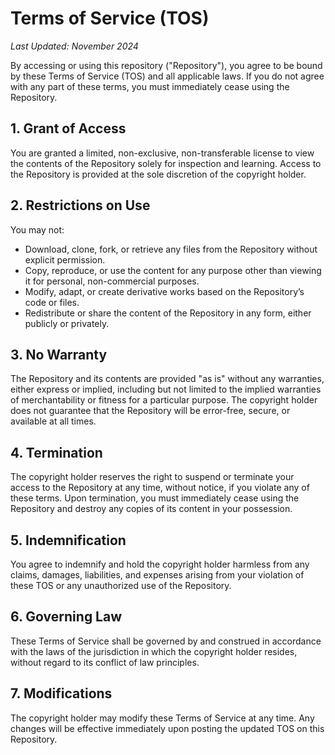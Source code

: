 # Terms of Service (TOS)

_Last Updated: November 2024_

By accessing or using this repository ("Repository"), you agree to be bound by these Terms of Service (TOS) and all applicable laws. If you do not agree with any part of these terms, you must immediately cease using the Repository.

## 1. Grant of Access

You are granted a limited, non-exclusive, non-transferable license to view the contents of the Repository solely for inspection and learning. Access to the Repository is provided at the sole discretion of the copyright holder.

## 2. Restrictions on Use

You may not:
- Download, clone, fork, or retrieve any files from the Repository without explicit permission.
- Copy, reproduce, or use the content for any purpose other than viewing it for personal, non-commercial purposes.
- Modify, adapt, or create derivative works based on the Repository’s code or files.
- Redistribute or share the content of the Repository in any form, either publicly or privately.

## 3. No Warranty

The Repository and its contents are provided "as is" without any warranties, either express or implied, including but not limited to the implied warranties of merchantability or fitness for a particular purpose. The copyright holder does not guarantee that the Repository will be error-free, secure, or available at all times.

## 4. Termination

The copyright holder reserves the right to suspend or terminate your access to the Repository at any time, without notice, if you violate any of these terms. Upon termination, you must immediately cease using the Repository and destroy any copies of its content in your possession.

## 5. Indemnification

You agree to indemnify and hold the copyright holder harmless from any claims, damages, liabilities, and expenses arising from your violation of these TOS or any unauthorized use of the Repository.

## 6. Governing Law

These Terms of Service shall be governed by and construed in accordance with the laws of the jurisdiction in which the copyright holder resides, without regard to its conflict of law principles.

## 7. Modifications

The copyright holder may modify these Terms of Service at any time. Any changes will be effective immediately upon posting the updated TOS on this Repository.

